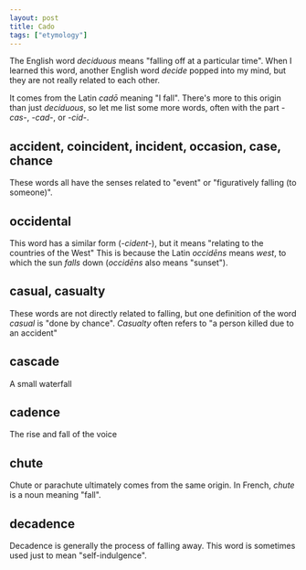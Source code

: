 ```yaml
---
layout: post
title: Cado
tags: ["etymology"]
---
```


The English word *deciduous* means "falling off at a particular time".
When I learned this word, another English word *decide* popped into my mind, but they are not really related to each other.

It comes from the Latin *cadō* meaning "I fall".
There's more to this origin than just *deciduous*, so let me list some more words, often with the part *-cas-*, *-cad-*, or *-cid-*.

## accident, coincident, incident, occasion, case, chance
These words all have the senses related to "event" or "figuratively falling (to someone)".

## occidental
This word has a similar form (*-cident-*), but it means "relating to the countries of the West"
This is because the Latin *occidēns* means *west*, to which the sun *falls* down (*occidēns* also means "sunset").

## casual, casualty
These words are not directly related to falling, but one definition of the word *casual* is "done by chance".
*Casualty* often refers to "a person killed due to an accident"

## cascade
A small waterfall

## cadence
The rise and fall of the voice

## chute
Chute or parachute ultimately comes from the same origin.
In French, *chute* is a noun meaning "fall".

## decadence
Decadence is generally the process of falling away.
This word is sometimes used just to mean "self-indulgence".
